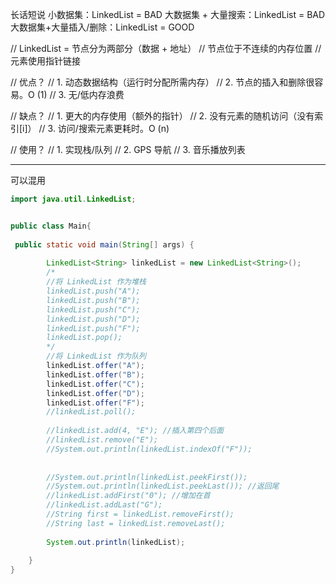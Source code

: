 长话短说
小数据集：LinkedList = BAD 
大数据集 + 大量搜索：LinkedList = BAD 
大数据集+大量插入/删除：LinkedList = GOOD

// LinkedList = 节点分为两部分（数据 + 地址）
// 节点位于不连续的内存位置
// 元素使用指针链接

  //    优点？
  // 1. 动态数据结构（运行时分配所需内存）
  // 2. 节点的插入和删除很容易。O (1) 
  // 3. 无/低内存浪费

  // 缺点？
  // 1. 更大的内存使用（额外的指针）
  // 2. 没有元素的随机访问（没有索引[i]）
  // 3. 访问/搜索元素更耗时。O (n)

  // 使用？
  // 1. 实现栈/队列
  // 2. GPS 导航
  // 3. 音乐播放列表

---
可以混用
```java
import java.util.LinkedList;


public class Main{
	
 public static void main(String[] args) {
  
		LinkedList<String> linkedList = new LinkedList<String>();
		/*
		//将 LinkedList 作为堆栈
		linkedList.push("A");
		linkedList.push("B");
		linkedList.push("C");
		linkedList.push("D");
		linkedList.push("F");
		linkedList.pop();
		*/
		//将 LinkedList 作为队列
		linkedList.offer("A");
		linkedList.offer("B");
		linkedList.offer("C");
		linkedList.offer("D");
		linkedList.offer("F");
		//linkedList.poll();
		
		//linkedList.add(4, "E"); //插入第四个后面
		//linkedList.remove("E");
		//System.out.println(linkedList.indexOf("F"));
		
		
		//System.out.println(linkedList.peekFirst());
		//System.out.println(linkedList.peekLast()); //返回尾
		//linkedList.addFirst("0"); //增加在首
		//linkedList.addLast("G");
		//String first = linkedList.removeFirst();
		//String last = linkedList.removeLast();
		
		System.out.println(linkedList);
		
	}
}
```